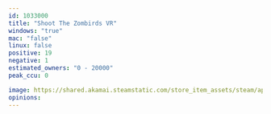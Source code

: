 ```yaml
---
id: 1033000
title: "Shoot The Zombirds VR"
windows: "true"
mac: "false"
linux: false
positive: 19
negative: 1
estimated_owners: "0 - 20000"
peak_ccu: 0

image: https://shared.akamai.steamstatic.com/store_item_assets/steam/apps/1033000/header.jpg?t=1659340623
opinions:
---
```

